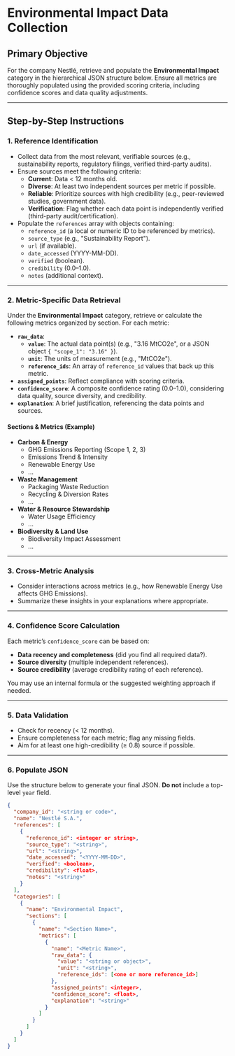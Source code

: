 # Environmental Impact Data Collection

## Primary Objective
For the company Nestlé, retrieve and populate the **Environmental Impact** category in the hierarchical JSON structure below. Ensure all metrics are thoroughly populated using the provided scoring criteria, including confidence scores and data quality adjustments.

---

## Step-by-Step Instructions

### 1. Reference Identification
- Collect data from the most relevant, verifiable sources (e.g., sustainability reports, regulatory filings, verified third-party audits).
- Ensure sources meet the following criteria:
  - **Current**: Data < 12 months old.
  - **Diverse**: At least two independent sources per metric if possible.
  - **Reliable**: Prioritize sources with high credibility (e.g., peer-reviewed studies, government data).
  - **Verification**: Flag whether each data point is independently verified (third-party audit/certification).
- Populate the `references` array with objects containing:
  - `reference_id` (a local or numeric ID to be referenced by metrics).
  - `source_type` (e.g., "Sustainability Report").
  - `url` (if available).
  - `date_accessed` (YYYY-MM-DD).
  - `verified` (boolean).
  - `credibility` (0.0–1.0).
  - `notes` (additional context).

---

### 2. Metric-Specific Data Retrieval
Under the **Environmental Impact** category, retrieve or calculate the following metrics organized by section. For each metric:

- **`raw_data`**:  
  - **`value`**: The actual data point(s) (e.g., "3.16 MtCO2e", or a JSON object `{ "scope_1": "3.16" }`).  
  - **`unit`**: The units of measurement (e.g., "MtCO2e").  
  - **`reference_ids`**: An array of `reference_id` values that back up this metric.  
- **`assigned_points`**: Reflect compliance with scoring criteria.  
- **`confidence_score`**: A composite confidence rating (0.0–1.0), considering data quality, source diversity, and credibility.  
- **`explanation`**: A brief justification, referencing the data points and sources.

#### Sections & Metrics (Example)
- **Carbon & Energy**
  - GHG Emissions Reporting (Scope 1, 2, 3)
  - Emissions Trend & Intensity
  - Renewable Energy Use
  - ...
- **Waste Management**
  - Packaging Waste Reduction
  - Recycling & Diversion Rates
  - ...
- **Water & Resource Stewardship**
  - Water Usage Efficiency
  - ...
- **Biodiversity & Land Use**
  - Biodiversity Impact Assessment
  - ...

---

### 3. Cross-Metric Analysis
- Consider interactions across metrics (e.g., how Renewable Energy Use affects GHG Emissions).
- Summarize these insights in your explanations where appropriate.

---

### 4. Confidence Score Calculation
Each metric’s `confidence_score` can be based on:
- **Data recency and completeness** (did you find all required data?).
- **Source diversity** (multiple independent references).
- **Source credibility** (average credibility rating of each reference).
  
You may use an internal formula or the suggested weighting approach if needed.

---

### 5. Data Validation
- Check for recency (< 12 months).
- Ensure completeness for each metric; flag any missing fields.
- Aim for at least one high-credibility (≥ 0.8) source if possible.

---

### 6. Populate JSON
Use the structure below to generate your final JSON. **Do not** include a top-level `year` field.

```json
{
  "company_id": "<string or code>",
  "name": "Nestlé S.A.",
  "references": [
    {
      "reference_id": <integer or string>,
      "source_type": "<string>",
      "url": "<string>",
      "date_accessed": "<YYYY-MM-DD>",
      "verified": <boolean>,
      "credibility": <float>,
      "notes": "<string>"
    }
  ],
  "categories": [
    {
      "name": "Environmental Impact",
      "sections": [
        {
          "name": "<Section Name>",
          "metrics": [
            {
              "name": "<Metric Name>",
              "raw_data": {
                "value": "<string or object>",
                "unit": "<string>",
                "reference_ids": [<one or more reference_id>]
              },
              "assigned_points": <integer>,
              "confidence_score": <float>,
              "explanation": "<string>"
            }
          ]
        }
      ]
    }
  ]
}
